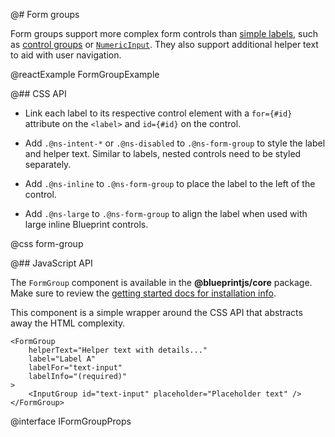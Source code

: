 @# Form groups

Form groups support more complex form controls than [simple labels](#core/components/forms/label.simple-labels),
such as [control groups](#core/components/forms/control-group) or [`NumericInput`](#core/components/forms/numeric-input).
They also support additional helper text to aid with user navigation.

@reactExample FormGroupExample

@## CSS API

- Link each label to its respective control element with a `for={#id}` attribute on the `<label>` and
`id={#id}` on the control.

- Add `.@ns-intent-*` or `.@ns-disabled` to `.@ns-form-group` to style the label and helper text.
Similar to labels, nested controls need to be styled separately.

- Add `.@ns-inline` to `.@ns-form-group` to place the label to the left of the control.

- Add `.@ns-large` to `.@ns-form-group` to align the label when used with large inline Blueprint controls.

@css form-group

@## JavaScript API

The `FormGroup` component is available in the __@blueprintjs/core__ package.
Make sure to review the [getting started docs for installation info](#blueprint/getting-started).

This component is a simple wrapper around the CSS API that abstracts away the HTML complexity.

```tsx
<FormGroup
    helperText="Helper text with details..."
    label="Label A"
    labelFor="text-input"
    labelInfo="(required)"
>
    <InputGroup id="text-input" placeholder="Placeholder text" />
</FormGroup>
```

@interface IFormGroupProps
